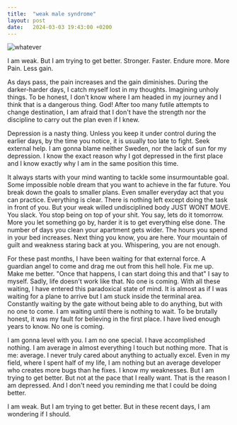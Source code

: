```yaml
---
title:  "weak male syndrome"
layout: post
date:   2024-03-03 19:43:00 +0200
---
```

![whatever](/tushig-rants/assets/whatever.gif)

I am weak. But I am trying to get better. Stronger. Faster. Endure more. More Pain. Less gain.

As days pass, the pain increases and the gain diminishes. During the darker-harder days, I catch myself lost in my thoughts. Imagining unholy things. To be honest, I don't know where I am headed in my journey and I think that is a dangerous thing. God! After too many futile attempts to change destination, I am afraid that I don't have the strength nor the discipline to carry out the plan even if I knew. 

Depression is a nasty thing. Unless you keep it under control during the earlier days, by the time you notice, it is usually too late to fight. Seek external help.
I am gonna blame neither Sweden, nor the lack of sun for my depression. I know the exact reason why I got depressed in the first place and I know exactly why I am in the same position this time. 

It always starts with your mind wanting to tackle some insurmountable goal. Some impossible noble dream that you want to achieve in the far future. You break down the goals to smaller plans. Even smaller everyday act that you can practice. Everything is clear. There is nothing left except doing the task in front of you. But your weak willed undisciplined body JUST WONT MOVE. You slack. You stop being on top of your shit. You say, lets do it tomorrow. More you let something go by, harder it is to get everything else done. The number of days you clean your apartment gets wider. The hours you spend in your bed increases. Next thing you know, you are here. Your mountain of guilt and weakness staring back at you. Whispering, you are not enough.

For these past months, I have been waiting for that external force. A guardian angel to come and drag me out from this hell hole. Fix me up. Make me better. "Once that happens, I can start doing this and that" I say to myself. Sadly, life doesn't work like that. No one is coming. With all these waiting, I have entered this paradoxical state of mind. It is almost as if I was waiting for a plane to arrive but I am stuck inside the terminal area. Constantly waiting by the gate without being able to do anything, but with no one to come. I am waiting until there is nothing to wait. 
To be brutally honest, it was my fault for believing in the first place. I have lived enough years to know. No one is coming.
  
I am gonna level with you. I am no one special. I have accomplished nothing. I am average in almost everything I touch but nothing more. That is me: average. I never truly cared about anything to actually excel. Even in my field, where I spent half of my life, I am nothing but an average developer who creates more bugs than he fixes. I know my weaknesses. But I am trying to get better. But not at the pace that I really want. That is the reason I am depressed. And I don't need you reminding me that I could be doing better.

I am weak. But I am trying to get better. But in these recent days, I am wondering if I should. 